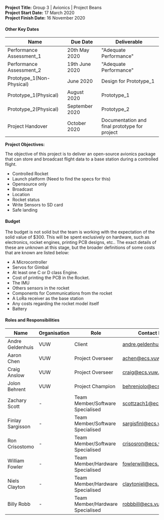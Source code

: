 **Project Title:** Group 3 | Avionics | Project Beans <br>
**Project Start Date:** 17 March 2020 <br>
**Project Finish Date:** 16 November 2020 <br>

#### Other Key Dates

| Name                      | Due Date       | Deliverable            |
| ---- | ------------ | ---- |
| Performance Assessment_1  | 20th May 2020  | "Adequate Performance" |
| Performance Assessment_2  | 19th June 2020 | "Adequate Performance" |
| Prototype_1(Non-Physical) | June 2020 | Design for Prototype_1 |
| Prototype_1(Physical) | August 2020 | Prototype_1                   |
| Prototype_2(Physical) | September 2020 | Prototype_2                |
| Project Handover | October 2020 | Documentation and final prototype for project |





**Project Objectives:**


The objective of this project is to deliver an open-source avionics package that can store and broadcast flight data to a base station during a controlled flight.

* Controlled Rocket
* Launch platform (Need to find the specs for this)
* Opensource only
* Broadcast
* Location
* Rocket status
* Write Sensors to SD card
* Safe landing
#### Budget
The budget is not solid but the team is working with the expectation of the solid value of $300.
This will be spent exclusively on hardware, such as electronics, rocket engines, printing PCB designs, etc..
The exact details of these are unknown at this stage, but the broader definitions of some costs that are known are listed below:
* A Microcontroller
* Servos for Gimbal
* At least one C or D class Engine.
* Cost of printing the PCB in the Rocket.
* The IMU
* Others sensors in the rocket
* Components for Communications from the rocket
* A LoRa receiver as the base station
* Any costs regarding the rocket model itself
* Battery


#### Roles and Responsibilities

| Name | Organisation | Role | Contact Details |
| ---- | ------------ | ---- | --------------- |
| Andre Geldenhuis | VUW | Client | andre.geldenhuis@vuw.ac.nz |
| Aaron Chen | VUW | Project Overseer | achen@ecs.vuw.ac.nz |
| Craig Anslow | VUW | Project Overseer | craig@ecs.vuw.ac.nz |
| Jolon Behrent | VUW | Project Champion | behrenjolo@ecs.vuw.ac.nz |
| Zachary Scott | - | Team Member/Software Specialised | scottzach1@ecs.vuw.ac.nz |
| Finlay Sargisson | - | Team Member/Software Specialised | sargisfinl@ecs.vuw.ac.nz |
| Ron Crisostomo | - | Team Member/Software Specialised | crisosron@ecs.vuw.ac.nz |
| William Fowler | - | Team Member/Hardware Specialised | fowlerwill@ecs.vuw.ac.nz |
| Niels Clayton | - | Team Member/Hardware Specialised | claytoniel@ecs.vuw.ac.nz |
| Billy Robb | - | Team Member/Hardware Specialised | robbbill@ecs.vuw.ac.nz |

